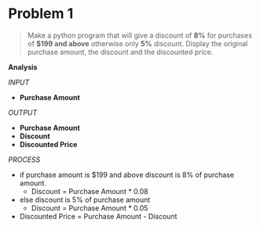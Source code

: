 # Problem 1

> Make a python program that will give a discount of **8%** for purchases of **$199 and above** otherwise only **5%** discount. Display the original purchase amount, the discount and the discounted price.

**Analysis**

*INPUT*
- **Purchase Amount**

*OUTPUT*
- **Purchase Amount**
- **Discount**
- **Discounted Price**

*PROCESS*
- if purchase amount is $199 and above discount is 8% of purchase amount.
    - Discount = Purchase Amount * 0.08
- else discount is 5% of purchase amount
    - Discount = Purchase Amount * 0.05
- Discounted Price = Purchase Amount - Discount
